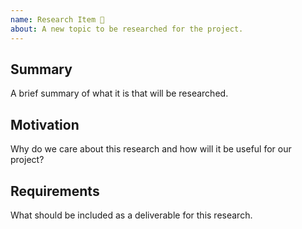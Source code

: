 ```yaml
---
name: Research Item 🔬
about: A new topic to be researched for the project.
---
```


## Summary

A brief summary of what it is that will be researched.

## Motivation

Why do we care about this research and how will it be useful for our project?

## Requirements

What should be included as a deliverable for this research.
